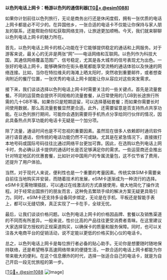 **以色列电话上网卡：畅游以色列的通信利器[[TG💪+ @esim1088](https://t.me/s/esim1088)]**

如果你计划前往以色列旅行，无论是商务出行还是休闲度假，拥有一张优质的电话上网卡都是必不可少的。在异国他乡，一张合适的电话卡不仅能让你保持与家人朋友的联系，还能帮助你轻松获取网络支持，让旅途更加顺畅。今天，我们就来聊聊以色列电话上网卡的魅力所在。

首先，以色列电话上网卡的核心功能在于它能够提供稳定的通话和上网服务。对于游客来说，最关心的无非是两张“网”——电话网络和互联网。以色列作为科技大国，其通信网络覆盖范围广、信号稳定，尤其是各大城市的信号表现尤为出色。一张好的电话上网卡，能够确保你在街头巷尾都能享受流畅的通话体验以及快速的网络连接。比如，当你在特拉维夫的海滩上晒太阳时，突然收到重要邮件，或者想查询附近的餐厅位置，一张优秀的电话上网卡就能让你从容应对这些突发需求。

接下来，我们谈谈选择以色列电话上网卡时需要关注的一些关键点。首先是流量套餐。不同的运营商会提供不同规格的流量套餐，从日常使用的几GB到长途旅行所需的几十GB不等。如果你只是短期逗留，可以选择基础套餐；而如果你需要长时间使用数据，那么高流量套餐显然更合适。此外，还需要留意是否支持热点共享功能。在以色列旅行期间，可能你会遇到需要将手机热点分享给同行伙伴的情况，因此具备热点共享功能的电话卡无疑是一个加分项。

除了流量，通话时间也是不可忽视的重要因素。虽然现在很多人依赖即时通讯软件进行语音通话，但传统的电话功能仍然不可或缺。尤其是在紧急情况下，直接拨打本地号码或国际号码往往比通过网络平台更加可靠。因此，在选购以色列电话上网卡时，务必确认该卡提供的通话时长是否足够满足你的需求。一些运营商还会推出针对特定地区的优惠套餐，比如针对中国用户的专属流量包，这不仅节省了费用，还提升了用户体验。

当然，对于现代人来说，便利性也是一个重要的考量因素。传统实体SIM卡需要亲自前往当地购买并安装，而随着技术的发展，eSIM卡逐渐成为一种流行的选择。eSIM卡无需物理插拔，可以通过在线激活的方式直接使用，极大地简化了操作流程。对于经常出国旅行的朋友而言，这种免去繁琐手续的解决方案无疑更具吸引力。同时，eSIM卡还支持多设备同步绑定，无论是在手机、平板还是智能手表上，都可以无缝切换，真正实现了一卡在手，全球无忧。

最后，让我们谈谈价格问题。以色列电话上网卡的价格因品牌、套餐以及销售渠道的不同而有所差异。一般来说，性价比高的产品往往更受消费者青睐。在这里建议大家选择官方授权的正规渠道购买，以确保卡的质量和服务保障。同时，也可以关注各大电商平台的促销活动，说不定能以更低的价格买到心仪的电话卡。

总之，以色列电话上网卡是每位旅行者必备的贴心助手。无论你是想要随时随地保持联络，还是希望畅享高速网络带来的便捷生活，一款合适的电话上网卡都能为你带来极大的便利。在这个信息爆炸的时代，选择一张适合自己的电话卡，就是为自己开启一段无忧旅程的第一步。

[[TG💪+ @esim1088](https://t.me/s/esim1088) ![Image](https://i.postimg.cc/4NQfJmqS/Snipaste-2025-05-13-00-14-12.png)]